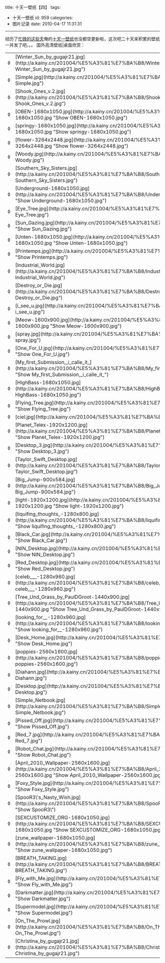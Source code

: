 title: 十天一壁纸【四】
tags:
  - 十天一壁纸
id: 959
categories:
  - 图片记录
date: 2010-04-17 11:31:31
---

经历了[忙碌的这些天](http://www.kainy.cn/2010/04/%e5%bf%99%e7%a2%8c%e7%9a%84%e8%bf%99%e4%ba%9b%e5%a4%a9/)俺的[十天一壁纸](http://www.kainy.cn/tag/%e5%8d%81%e5%a4%a9%e4%b8%80%e5%a3%81%e7%ba%b8/)也没都空更新啦，这次吧二十天来积累的壁纸一并发了吧。。。 国外高清壁纸|桌面欣赏：
<table id="filelist">
<tbody>
<tr>
<td>◊</td>
<td>[Winter_Sun_by_gugajr21.jpg](http://a.kainy.cn/201004/%E5%A3%81%E7%BA%B8/Winter_Sun_by_gugajr21.jpg "Show Winter_Sun_by_gugajr21.jpg")</td>
<td>82 Kb</td>
</tr>
<tr>
<td>◊</td>
<td>[Simple.jpg](http://a.kainy.cn/201004/%E5%A3%81%E7%BA%B8/Simple.jpg "Show Simple.jpg")</td>
<td>507 Kb</td>
</tr>
<tr>
<td>◊</td>
<td>[Shook_Ones_v.2.jpg](http://a.kainy.cn/201004/%E5%A3%81%E7%BA%B8/Shook_Ones_v.2.jpg "Show Shook_Ones_v.2.jpg")</td>
<td>970 Kb</td>
</tr>
<tr>
<td>◊</td>
<td>[OBEN-1680x1050.jpg](http://a.kainy.cn/201004/%E5%A3%81%E7%BA%B8/OBEN-1680x1050.jpg "Show OBEN-1680x1050.jpg")</td>
<td>1.36 MB</td>
</tr>
<tr>
<td>◊</td>
<td>[springy-1680x1050.jpg](http://a.kainy.cn/201004/%E5%A3%81%E7%BA%B8/springy-1680x1050.jpg "Show springy-1680x1050.jpg")</td>
<td>1.48 MB</td>
</tr>
<tr>
<td>◊</td>
<td>[flower-3264x2448.jpg](http://a.kainy.cn/201004/%E5%A3%81%E7%BA%B8/flower-3264x2448.jpg "Show flower-3264x2448.jpg")</td>
<td>1.93 MB</td>
</tr>
<tr>
<td>◊</td>
<td>[Woody.jpg](http://a.kainy.cn/201004/%E5%A3%81%E7%BA%B8/Woody.jpg "Show Woody.jpg")</td>
<td>1.04 MB</td>
</tr>
<tr>
<td>◊</td>
<td>[Southern_Sky_Sisters.jpg](http://a.kainy.cn/201004/%E5%A3%81%E7%BA%B8/Southern_Sky_Sisters.jpg "Show Southern_Sky_Sisters.jpg")</td>
<td>461 Kb</td>
</tr>
<tr>
<td>◊</td>
<td>[Underground-1680x1050.jpg](http://a.kainy.cn/201004/%E5%A3%81%E7%BA%B8/Underground-1680x1050.jpg "Show Underground-1680x1050.jpg")</td>
<td>1.12 MB</td>
</tr>
<tr>
<td>◊</td>
<td>[Eye_Tree.jpg](http://a.kainy.cn/201004/%E5%A3%81%E7%BA%B8/Eye_Tree.jpg "Show Eye_Tree.jpg")</td>
<td>603 Kb</td>
</tr>
<tr>
<td>◊</td>
<td>[Sun_Gazing.jpg](http://a.kainy.cn/201004/%E5%A3%81%E7%BA%B8/Sun_Gazing.jpg "Show Sun_Gazing.jpg")</td>
<td>514 Kb</td>
</tr>
<tr>
<td>◊</td>
<td>[Unten-1680x1050.jpg](http://a.kainy.cn/201004/%E5%A3%81%E7%BA%B8/Unten-1680x1050.jpg "Show Unten-1680x1050.jpg")</td>
<td>773 Kb</td>
</tr>
<tr>
<td>◊</td>
<td>[Printemps.jpg](http://a.kainy.cn/201004/%E5%A3%81%E7%BA%B8/Printemps.jpg "Show Printemps.jpg")</td>
<td>597 Kb</td>
</tr>
<tr>
<td>◊</td>
<td>[Industrial_World.jpg](http://a.kainy.cn/201004/%E5%A3%81%E7%BA%B8/Industrial_World.jpg "Show Industrial_World.jpg")</td>
<td>571 Kb</td>
</tr>
<tr>
<td>◊</td>
<td>[Destroy_or_Die.jpg](http://a.kainy.cn/201004/%E5%A3%81%E7%BA%B8/Destroy_or_Die.jpg "Show Destroy_or_Die.jpg")</td>
<td>640 Kb</td>
</tr>
<tr>
<td>◊</td>
<td>[i_see_u.jpg](http://a.kainy.cn/201004/%E5%A3%81%E7%BA%B8/i_see_u.jpg "Show i_see_u.jpg")</td>
<td>782 Kb</td>
</tr>
<tr>
<td>◊</td>
<td>[Meow-1600x900.jpg](http://a.kainy.cn/201004/%E5%A3%81%E7%BA%B8/Meow-1600x900.jpg "Show Meow-1600x900.jpg")</td>
<td>131 Kb</td>
</tr>
<tr>
<td>◊</td>
<td>[spray.jpg](http://a.kainy.cn/201004/%E5%A3%81%E7%BA%B8/spray.jpg "Show spray.jpg")</td>
<td>86 Kb</td>
</tr>
<tr>
<td>◊</td>
<td>[One_For_U.jpg](http://a.kainy.cn/201004/%E5%A3%81%E7%BA%B8/One_For_U.jpg "Show One_For_U.jpg")</td>
<td>503 Kb</td>
</tr>
<tr>
<td>◊</td>
<td>[My_first_Submission,_i_calle_it_](http://a.kainy.cn/201004/%E5%A3%81%E7%BA%B8/My_first_Submission%2C_i_calle_it_ "Show My_first_Submission,_i_calle_it_")</td>
<td>130 Kb</td>
</tr>
<tr>
<td>◊</td>
<td>[HighBass-1680x1050.jpg](http://a.kainy.cn/201004/%E5%A3%81%E7%BA%B8/HighBass-1680x1050.jpg "Show HighBass-1680x1050.jpg")</td>
<td>755 Kb</td>
</tr>
<tr>
<td>◊</td>
<td>[Flying_Tree.jpg](http://a.kainy.cn/201004/%E5%A3%81%E7%BA%B8/Flying_Tree.jpg "Show Flying_Tree.jpg")</td>
<td>555 Kb</td>
</tr>
<tr>
<td>◊</td>
<td>[ciel.jpg](http://a.kainy.cn/201004/%E5%A3%81%E7%BA%B8/ciel.jpg "Show ciel.jpg")</td>
<td>1.52 MB</td>
</tr>
<tr>
<td>◊</td>
<td>[Planet_Telex-1920x1200.jpg](http://a.kainy.cn/201004/%E5%A3%81%E7%BA%B8/Planet_Telex-1920x1200.jpg "Show Planet_Telex-1920x1200.jpg")</td>
<td>880 Kb</td>
</tr>
<tr>
<td>◊</td>
<td>[Desktop_3.jpg](http://a.kainy.cn/201004/%E5%A3%81%E7%BA%B8/Desktop_3.jpg "Show Desktop_3.jpg")</td>
<td>1.92 MB</td>
</tr>
<tr>
<td>◊</td>
<td>[Taylor_Swift_Desktop.jpg](http://a.kainy.cn/201004/%E5%A3%81%E7%BA%B8/Taylor_Swift_Desktop.jpg "Show Taylor_Swift_Desktop.jpg")</td>
<td>301 Kb</td>
</tr>
<tr>
<td>◊</td>
<td>[Big_Jump-900x584.jpg](http://a.kainy.cn/201004/%E5%A3%81%E7%BA%B8/Big_Jump-900x584.jpg "Show Big_Jump-900x584.jpg")</td>
<td>279 Kb</td>
</tr>
<tr>
<td>◊</td>
<td>[light-1920x1200.jpg](http://a.kainy.cn/201004/%E5%A3%81%E7%BA%B8/light-1920x1200.jpg "Show light-1920x1200.jpg")</td>
<td>2.28 MB</td>
</tr>
<tr>
<td>◊</td>
<td>[liquifing_thoughts_-1280x800.jpg](http://a.kainy.cn/201004/%E5%A3%81%E7%BA%B8/liquifing_thoughts_-1280x800.jpg "Show liquifing_thoughts_-1280x800.jpg")</td>
<td>586 Kb</td>
</tr>
<tr>
<td>◊</td>
<td>[Black_Car.jpg](http://a.kainy.cn/201004/%E5%A3%81%E7%BA%B8/Black_Car.jpg "Show Black_Car.jpg")</td>
<td>1.19 MB</td>
</tr>
<tr>
<td>◊</td>
<td>[NIN_Desktop.jpg](http://a.kainy.cn/201004/%E5%A3%81%E7%BA%B8/NIN_Desktop.jpg "Show NIN_Desktop.jpg")</td>
<td>197 Kb</td>
</tr>
<tr>
<td>◊</td>
<td>[Red_Desktop.jpg](http://a.kainy.cn/201004/%E5%A3%81%E7%BA%B8/Red_Desktop.jpg "Show Red_Desktop.jpg")</td>
<td>208 Kb</td>
</tr>
<tr>
<td>◊</td>
<td>[celeb___-1280x960.jpg](http://a.kainy.cn/201004/%E5%A3%81%E7%BA%B8/celeb___-1280x960.jpg "Show celeb___-1280x960.jpg")</td>
<td>664 Kb</td>
</tr>
<tr>
<td>◊</td>
<td>[Tree_Und_Grass_by_PaulDGroot-1440x900.jpg](http://a.kainy.cn/201004/%E5%A3%81%E7%BA%B8/Tree_Und_Grass_by_PaulDGroot-1440x900.jpg "Show Tree_Und_Grass_by_PaulDGroot-1440x900.jpg")</td>
<td>135 Kb</td>
</tr>
<tr>
<td>◊</td>
<td>[looking_for__-1280x960.jpg](http://a.kainy.cn/201004/%E5%A3%81%E7%BA%B8/looking_for__-1280x960.jpg "Show looking_for__-1280x960.jpg")</td>
<td>748 Kb</td>
</tr>
<tr>
<td>◊</td>
<td>[Desk_Home.jpg](http://a.kainy.cn/201004/%E5%A3%81%E7%BA%B8/Desk_Home.jpg "Show Desk_Home.jpg")</td>
<td>558 Kb</td>
</tr>
<tr>
<td>◊</td>
<td>[poppies-2560x1600.jpg](http://a.kainy.cn/201004/%E5%A3%81%E7%BA%B8/poppies-2560x1600.jpg "Show poppies-2560x1600.jpg")</td>
<td>1.51 MB</td>
</tr>
<tr>
<td>◊</td>
<td>[Diahann.jpg](http://a.kainy.cn/201004/%E5%A3%81%E7%BA%B8/Diahann.jpg "Show Diahann.jpg")</td>
<td>543 Kb</td>
</tr>
<tr>
<td>◊</td>
<td>[Desktop.jpg](http://a.kainy.cn/201004/%E5%A3%81%E7%BA%B8/Desktop.jpg "Show Desktop.jpg")</td>
<td>2.62 MB</td>
</tr>
<tr>
<td>◊</td>
<td>[Simple_Netbook.jpg](http://a.kainy.cn/201004/%E5%A3%81%E7%BA%B8/Simple_Netbook.jpg "Show Simple_Netbook.jpg")</td>
<td>161 Kb</td>
</tr>
<tr>
<td>◊</td>
<td>[Pissed_Off.jpg](http://a.kainy.cn/201004/%E5%A3%81%E7%BA%B8/Pissed_Off.jpg "Show Pissed_Off.jpg")</td>
<td>761 Kb</td>
</tr>
<tr>
<td>◊</td>
<td>[Red_7.jpg](http://a.kainy.cn/201004/%E5%A3%81%E7%BA%B8/Red_7.jpg "Show Red_7.jpg")</td>
<td>1.84 MB</td>
</tr>
<tr>
<td>◊</td>
<td>[Robot_Chat.jpg](http://a.kainy.cn/201004/%E5%A3%81%E7%BA%B8/Robot_Chat.jpg "Show Robot_Chat.jpg")</td>
<td>429 Kb</td>
</tr>
<tr>
<td>◊</td>
<td>[April_2010_Wallpaper-2560x1600.jpg](http://a.kainy.cn/201004/%E5%A3%81%E7%BA%B8/April_2010_Wallpaper-2560x1600.jpg "Show April_2010_Wallpaper-2560x1600.jpg")</td>
<td>1.33 MB</td>
</tr>
<tr>
<td>◊</td>
<td>[Foxy_Style.jpg](http://a.kainy.cn/201004/%E5%A3%81%E7%BA%B8/Foxy_Style.jpg "Show Foxy_Style.jpg")</td>
<td>345 Kb</td>
</tr>
<tr>
<td>◊</td>
<td>[SpooR3\'s_Nasty_Wish.jpg](http://a.kainy.cn/201004/%E5%A3%81%E7%BA%B8/SpooR3%5C%27s_Nasty_Wish.jpg "Show SpooR3\")</td>
<td>319 Kb</td>
</tr>
<tr>
<td>◊</td>
<td>[SEXCUSTOMIZE_ORG-1680x1050.jpg](http://a.kainy.cn/201004/%E5%A3%81%E7%BA%B8/SEXCUSTOMIZE_ORG-1680x1050.jpg "Show SEXCUSTOMIZE_ORG-1680x1050.jpg")</td>
<td>558 Kb</td>
</tr>
<tr>
<td>◊</td>
<td>[zune_wallpaper-1680x1050.jpg](http://a.kainy.cn/201004/%E5%A3%81%E7%BA%B8/zune_wallpaper-1680x1050.jpg "Show zune_wallpaper-1680x1050.jpg")</td>
<td>2.43 MB</td>
</tr>
<tr>
<td>◊</td>
<td>[BREATH_TAKING.jpg](http://a.kainy.cn/201004/%E5%A3%81%E7%BA%B8/BREATH_TAKING.jpg "Show BREATH_TAKING.jpg")</td>
<td>425 Kb</td>
</tr>
<tr>
<td>◊</td>
<td>[Fly_with_Me.jpg](http://a.kainy.cn/201004/%E5%A3%81%E7%BA%B8/Fly_with_Me.jpg "Show Fly_with_Me.jpg")</td>
<td>619 Kb</td>
</tr>
<tr>
<td>◊</td>
<td>[Darkmatter.jpg](http://a.kainy.cn/201004/%E5%A3%81%E7%BA%B8/Darkmatter.jpg "Show Darkmatter.jpg")</td>
<td>2.46 MB</td>
</tr>
<tr>
<td>◊</td>
<td>[Supermodel.jpg](http://a.kainy.cn/201004/%E5%A3%81%E7%BA%B8/Supermodel.jpg "Show Supermodel.jpg")</td>
<td>1.01 MB</td>
</tr>
<tr>
<td>◊</td>
<td>[On_The_Prowl.jpg](http://a.kainy.cn/201004/%E5%A3%81%E7%BA%B8/On_The_Prowl.jpg "Show On_The_Prowl.jpg")</td>
<td>600 Kb</td>
</tr>
<tr>
<td>◊</td>
<td>[Christina_by_gugajr21.jpg](http://a.kainy.cn/201004/%E5%A3%81%E7%BA%B8/Christina_by_gugajr21.jpg "Show Christina_by_gugajr21.jpg")</td>
<td>72 Kb</td>
</tr>
</tbody>
</table>